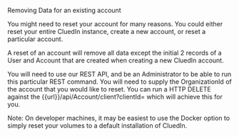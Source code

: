 Removing Data for an existing account

You might need to reset your account for many reasons. You could either reset your entire CluedIn instance, create a new account, or reset a particular account. 

A reset of an account will remove all data except the initial 2 records of a User and Account that are created when creating a new CluedIn account. 

You will need to use our REST API, and be an Administrator to be able to run this particular REST command. You will need to supply the OrganizationId of the account that you would like to reset. You can run a HTTP DELETE against the {{url}}/api/Account/client?clientId=<Name of Account> which will achieve this for you.

Note: On developer machines, it may be easiest to use the Docker option to simply reset your volumes to a default installation of CluedIn. 
